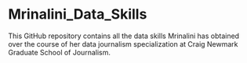 # Mrinalini_Data_Skills
This GitHub repository contains all the data skills Mrinalini has obtained over the course of her data journalism specialization at Craig Newmark Graduate School of Journalism. 

